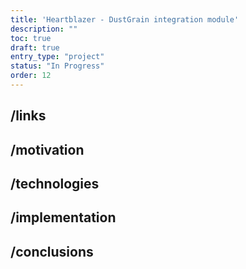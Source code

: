 ```yaml
---
title: 'Heartblazer - DustGrain integration module'
description: ""
toc: true
draft: true
entry_type: "project"
status: "In Progress"
order: 12
---
```


## /links

## /motivation

## /technologies

## /implementation

## /conclusions

